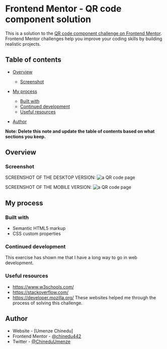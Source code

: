 # Frontend Mentor - QR code component solution

This is a solution to the [QR code component challenge on Frontend Mentor](https://www.frontendmentor.io/challenges/qr-code-component-iux_sIO_H). Frontend Mentor challenges help you improve your coding skills by building realistic projects. 

## Table of contents

- [Overview](#overview)
  - [Screenshot](#screenshot)

- [My process](#my-process)
  - [Built with](#built-with)
  - [Continued development](#continued-development)
  - [Useful resources](#useful-resources)
- [Author](#author)


**Note: Delete this note and update the table of contents based on what sections you keep.**

## Overview

### Screenshot


SCREENSHOT OF THE DESKTOP VERSION:
<img src = ./images/QR-image-full.png alt= "a QR code page">

SCREENSHOT OF THE MOBILE VERSION:
<img src = ./images/QR-image-mobile.png alt= "a QR code page">


## My process

### Built with

- Semantic HTML5 markup
- CSS custom properties


### Continued development

This exercise has shown me that I have a long way to go in web development.


### Useful resources

- https://www.w3schools.com/
- https://stackoverflow.com/
- https://developer.mozilla.org/
These websites helped me through the process of solving this challenge.


## Author

- Website - [Umenze Chinedu]
- Frontend Mentor - [@chinedu442](https://www.frontendmentor.io/profile/chinedu442)
- Twitter - [@ChineduUmenze](https://twitter.com/ChineduUmenze)

